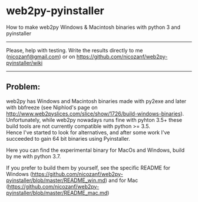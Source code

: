 # web2py-pyinstaller 
How to make web2py Windows & Macintosh binaries with python 3 and pyinstaller 

*****************************************************************************************************************  
Please, help with testing. Write the results directly to me (nicozanf@gmail.com) or on https://github.com/nicozanf/web2py-pyinstaller/wiki   
*****************************************************************************************************************  
  
## Problem: 
web2py has Windows and Macintosh binaries made with py2exe and later with bbfreeze (see Niphlod's page on http://www.web2pyslices.com/slice/show/1726/build-windows-binaries). Unfortunately, while web2py nowadays runs fine with pyhton 3.5+ these build tools are not currently compatible with python >= 3.5.  
Hence I've started to look for alternatives, and after some work I've succeeded to gain 64 bit binaries using Pyinstaller.

Here you can find the experimental binary for MacOs and Windows, build by me with python 3.7.

If you prefer to build them by yourself, see the specific README for Windows (https://github.com/nicozanf/web2py-pyinstaller/blob/master/README_win.md) and for Mac (https://github.com/nicozanf/web2py-pyinstaller/blob/master/README_mac.md)
